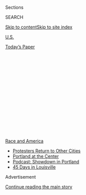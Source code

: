 <div id="app">

<div>

<div>

<div>

<div class="NYTAppHideMasthead css-1q2w90k e1suatyy0">

<div class="section css-ui9rw0 e1suatyy2">

<div class="css-eph4ug er09x8g0">

<div class="css-6n7j50">

</div>

<span class="css-1dv1kvn">Sections</span>

<div class="css-10488qs">

<span class="css-1dv1kvn">SEARCH</span>

</div>

[Skip to content](#site-content)[Skip to site
index](#site-index)

</div>

<div id="masthead-section-label" class="css-1wr3we4 eaxe0e00">

[U.S.](https://www.nytimes3xbfgragh.onion/section/us)

</div>

<div class="css-10698na e1huz5gh0">

</div>

</div>

<div id="masthead-bar-one" class="section hasLinks css-15hmgas e1csuq9d3">

<div class="css-uqyvli e1csuq9d0">

</div>

<div class="css-1uqjmks e1csuq9d1">

</div>

<div class="css-9e9ivx">

[](https://myaccount.nytimes3xbfgragh.onion/auth/login?response_type=cookie&client_id=vi)

</div>

<div class="css-1bvtpon e1csuq9d2">

[Today’s
Paper](https://www.nytimes3xbfgragh.onion/section/todayspaper)

</div>

</div>

</div>

</div>

<div data-aria-hidden="false">

<div id="site-content" data-role="main">

<div>

<div class="css-1aor85t" style="opacity:0.000000001;z-index:-1;visibility:hidden">

<div class="css-1hqnpie">

<div class="css-epjblv">

<span class="css-17xtcya">[U.S.](/section/us)</span><span class="css-x15j1o">|</span><span class="css-fwqvlz">The
Black Officer Who Detained George Floyd Had Pledged to Fix the
Police</span>

</div>

<div class="css-k008qs">

<div class="css-1iwv8en">

<span class="css-18z7m18"></span>

<div>

</div>

</div>

<span class="css-1n6z4y">https://nyti.ms/383XPEa</span>

<div class="css-1705lsu">

<div class="css-4xjgmj">

<div class="css-4skfbu" data-role="toolbar" data-aria-label="Social Media Share buttons, Save button, and Comments Panel with current comment count" data-testid="share-tools">

  - 
  - 
  - 
  - 
    
    <div class="css-6n7j50">
    
    </div>

  - 
  - 

</div>

</div>

</div>

</div>

</div>

</div>

<div id="NYT_TOP_BANNER_REGION" class="css-13pd83m">

<div>

<div id="styln-prism-menu-1590763508878" class="section interactive-content interactive-size-medium css-1edisqu">

<div class="css-17ih8de interactive-body">

<div id="scroll-container" class="css-1gj85ro">

[<span class="styln-title-wrap"><span class="css-1pje3qr">Race
and</span><span class="css-1pje3qr">
America</span></span>](https://www.nytimes3xbfgragh.onion/news-event/george-floyd-protests-minneapolis-new-york-los-angeles?action=click&pgtype=Article&state=default&region=TOP_BANNER&context=storylines_menu)

  - [Protesters Return to Other
    Cities](https://www.nytimes3xbfgragh.onion/2020/07/26/us/protests-portland-seattle-trump.html?action=click&pgtype=Article&state=default&region=TOP_BANNER&context=storylines_menu)
  - [Portland at the
    Center](https://www.nytimes3xbfgragh.onion/2020/07/24/us/portland-oregon-protests-white-race.html?action=click&pgtype=Article&state=default&region=TOP_BANNER&context=storylines_menu)
  - [Podcast: Showdown in
    Portland](https://www.nytimes3xbfgragh.onion/2020/07/23/podcasts/the-daily/portland-protests.html?action=click&pgtype=Article&state=default&region=TOP_BANNER&context=storylines_menu)
  - [45 Days in
    Louisville](https://www.nytimes3xbfgragh.onion/interactive/2020/07/16/us/black-lives-matter-protests-louisville-breonna-taylor.html?action=click&pgtype=Article&state=default&region=TOP_BANNER&context=storylines_menu)

</div>

</div>

</div>

</div>

</div>

<div id="top-wrapper" class="css-1sy8kpn">

<div id="top-slug" class="css-l9onyx">

Advertisement

</div>

[Continue reading the main
story](#after-top)

<div class="ad top-wrapper" style="text-align:center;height:100%;display:block;min-height:250px">

<div id="top" class="place-ad" data-position="top" data-size-key="top">

</div>

</div>

<div id="after-top">

</div>

</div>

<div>

<div id="sponsor-wrapper" class="css-1hyfx7x">

<div id="sponsor-slug" class="css-19vbshk">

Supported by

</div>

[Continue reading the main
story](#after-sponsor)

<div id="sponsor" class="ad sponsor-wrapper" style="text-align:center;height:100%;display:block">

</div>

<div id="after-sponsor">

</div>

</div>

<div class="css-186x18t">

</div>

<div class="css-1vkm6nb ehdk2mb0">

# The Black Officer Who Detained George Floyd Had Pledged to Fix the Police

</div>

Alex Kueng is one of four former officers accused of crimes in the
killing of Mr. Floyd, which happened on his third shift. His decision to
join the force had frayed friendships.

<div class="css-79elbk" data-testid="photoviewer-wrapper">

<div class="css-z3e15g" data-testid="photoviewer-wrapper-hidden">

</div>

<div class="css-1a48zt4 ehw59r15" data-testid="photoviewer-children">

![<span class="css-16f3y1r e13ogyst0" data-aria-hidden="true">Joni
Kueng, mother of Alex Kueng, one of the police officers arrested in the
death of George Floyd, held a photo of Mr. Kueng and his siblings when
they were
younger.</span><span class="css-cnj6d5 e1z0qqy90" itemprop="copyrightHolder"><span class="css-1ly73wi e1tej78p0">Credit...</span><span><span>Victor
J. Blue for The New York
Times</span></span></span>](https://static01.graylady3jvrrxbe.onion/images/2020/06/28/us/28unrest-kueng-p1/merlin_173379090_b4abd1d3-c5f5-4f72-9a99-d2cb3d676c46-articleLarge.jpg?quality=75&auto=webp&disable=upscale)

</div>

</div>

<div class="css-18e8msd">

<div class="css-vp77d3 epjyd6m0">

<div class="css-hus3qt ey68jwv0" data-aria-hidden="true">

[![Kim
Barker](https://static01.graylady3jvrrxbe.onion/images/2018/06/13/multimedia/author-kim-barker/author-kim-barker-thumbLarge.jpg
"Kim Barker")](https://www.nytimes3xbfgragh.onion/by/kim-barker)

</div>

<div class="css-1baulvz">

By [<span class="css-1baulvz last-byline" itemprop="name">Kim
Barker</span>](https://www.nytimes3xbfgragh.onion/by/kim-barker)

</div>

</div>

  - 
    
    <div class="css-ld3wwf e16638kd2">
    
    June 27,
    2020
    
    </div>

  - 
    
    <div class="css-4xjgmj">
    
    <div class="css-d8bdto" data-role="toolbar" data-aria-label="Social Media Share buttons, Save button, and Comments Panel with current comment count" data-testid="share-tools">
    
      - 
      - 
      - 
      - 
        
        <div class="css-6n7j50">
        
        </div>
    
      - 
      - 
    
    </div>
    
    </div>

</div>

</div>

<div class="section meteredContent css-1r7ky0e" name="articleBody" itemprop="articleBody">

<div class="css-1fanzo5 StoryBodyCompanionColumn">

<div class="css-53u6y8">

MINNEAPOLIS — There were two black men at the scene of the police
killing in Minneapolis last month that roiled the nation. One, George
Floyd, was sprawled on the asphalt, with a white officer’s knee on his
neck. The other black man, Alex Kueng, was a rookie police officer who
held his back as Mr. Floyd struggled to breathe.

Mr. Floyd, whose name has been painted on murals and scrawled on protest
signs, has been laid to rest. Mr. Kueng, who faces charges of aiding and
abetting in Mr. Floyd’s death, is out on bail, [hounded at the
supermarket by
strangers](https://twitter.com/worldstar/status/1274746480486764544?s=21)
and denounced by some family members.

Long before Mr. Kueng was arrested, he had wrestled with the issue of
police abuse of black people, joining the force in part to help protect
people close to him from police aggression. He argued that diversity
could force change in a Police Department long accused of racism.

He had seen one sibling arrested and treated poorly, in his view, by
sheriff’s deputies. He had found himself defending his decision to join
the police force, saying he thought it was the best way to fix a broken
system. He had clashed with friends over whether public demonstrations
could actually make things better.

</div>

</div>

<div class="css-1fanzo5 StoryBodyCompanionColumn">

<div class="css-53u6y8">

“He said, ‘Don’t you think that that needs to be done from the inside?’”
his mother, Joni Kueng, recalled him saying after he watched protesters
block a highway years ago. “That’s part of the reason why he wanted to
become a police officer — and a black police officer on top of it — is
to bridge that gap in the community, change the narrative between the
officers and the black community.”

As hundreds of thousands of people demonstrated against the police after
Mr. Floyd’s killing on May 25, Mr. Kueng became part of a national
debate over police violence toward black people, a symbol of the very
sort of policing he had long said he wanted to stop.

Derek Chauvin, the officer who placed his knee on Mr. Floyd’s neck for
more than eight minutes, has been most widely associated with the case.
He faces charges of second-degree murder and second-degree manslaughter;
Mr. Kueng and two other former officers were charged with aiding and
abetting the killing. At 26, Mr. Kueng was the youngest and least
experienced officer at the scene, on only his third shift as a full
officer.

The arrest of Mr. Kueng, whose mother is white and whose father was from
Nigeria, has brought anguish to his friends and family. “It’s a gut
punch,” Ms. Kueng said. “Here you are, you’ve raised this child, you
know who he is inside and out. We’re such a racially diverse family. To
be wrapped up in a racially motivated incident like this is just
unfathomable.”

Two of Mr. Kueng’s siblings, Taylor and Radiance, both of whom are
African-American, called for the arrests of all four officers, including
their brother. They joined protests in Minneapolis.

</div>

</div>

<div class="css-1fanzo5 StoryBodyCompanionColumn">

<div class="css-53u6y8">

In a [Facebook Live
video](https://www.facebookcorewwwi.onion/watch/live/?v=2793585684211644&ref=watch_permalink),
Taylor Kueng, 21, appeared with the head of the local N.A.A.C.P. to
speak of the injustice that befell Mr. Floyd, acknowledging being
related to Mr. Kueng but never mentioning his name.

Mr. Kueng’s sister Radiance posted a video of Mr. Floyd’s final minutes
on Facebook. “Just broke my heart,” she wrote. In an interview, she said
that as a black man, her brother should have intervened. She said she
planned to change her last name in part because she did not want to be
associated with her brother’s actions.

“I don’t care if it was his third day at work or not,” she said. “He
knows right from wrong.”

</div>

</div>

<div class="css-79elbk" data-testid="photoviewer-wrapper">

<div class="css-z3e15g" data-testid="photoviewer-wrapper-hidden">

</div>

<div class="css-1a48zt4 ehw59r15" data-testid="photoviewer-children">

![<span class="css-16f3y1r e13ogyst0" data-aria-hidden="true">Mr. Kueng
is one of four former police officers charged in connection with the
killing of Mr.
Floyd.</span><span class="css-cnj6d5 e1z0qqy90" itemprop="copyrightHolder"><span class="css-1ly73wi e1tej78p0">Credit...</span><span>Hennepin
County Sheriffs Office, via Getty
Images</span></span>](https://static01.graylady3jvrrxbe.onion/images/2020/06/28/us/28unrest-kueng-print2/merlin_173174286_592c560d-5fc7-4890-9fd1-25bbd2e333e0-articleLarge.jpg?quality=75&auto=webp&disable=upscale)

</div>

</div>

<div class="css-1fanzo5 StoryBodyCompanionColumn">

<div class="css-53u6y8">

## A Full House

Through his life, Mr. Kueng straddled two worlds, black and white.

Mr. Kueng, whose full name is J. Alexander Kueng (pronounced “king”),
was raised by his mother, whom he lived with until last year. His father
was absent.

As a child, Mr. Kueng sometimes asked for siblings. Joni Kueng, who
lived in the Shingle Creek neighborhood in north Minneapolis, signed up
with an African-American adoption agency.

When Alex was 5, Ms. Kueng brought home a baby boy who had been
abandoned at a hospital. Alex soon asked for a sister; Radiance arrived
when he was 11. Taylor and a younger brother came in 2009, when Alex was
about 16.

Radiance Kueng, 21, said their adoptive mother did not talk about race.
“Race was not really a topic in our household, unfortunately,” she
said. “For her adopting as many black kids as she did — I didn’t get
that conversation from her. I feel like that should have been a
conversation that was had.”

</div>

</div>

<div class="css-1fanzo5 StoryBodyCompanionColumn">

<div class="css-53u6y8">

Growing up, Mr. Kueng and his family made repeated trips to Haiti,
helping at an orphanage. Mr. Kueng and his siblings took a break from
school to volunteer there after the earthquake in 2010.

Joni Kueng, 56, likes to say that the Kuengs are a family of doers, not
talkers.

“I had to stay out of the race conversations because I was the minority
in the household,” Ms. Kueng said in her first interview since her son’s
arrest. She said that race was not an issue with her, but that she was
conflicted. “It didn’t really matter, but it does matter to them because
they are African-American. And so they had to be able to have an outlet
to tell their stories and their experience as well, especially having a
white mom.”

Ms. Kueng taught math at the schools her children went to, where the
student body was often mostly Hmong, African-American and Latino.
Classmates described Alex Kueng as friends with everyone, a master of
juggling a soccer ball and a defender against bullies. Photos portray
him with a sly smile.

Darrow Jones said he first met Mr. Kueng on the playground when he was
6. Mr. Jones was trying to finish his multiplication homework. Mr. Kueng
helped Mr. Jones and then invited him into a game of tag.

When Mr. Jones’s mother died in 2008, Ms. Kueng took him in for as long
as a month at a time.

By high school, Mr. Kueng had found soccer, and soon that was all he
wanted to do. He became captain of the soccer team; he wanted to turn
pro. The quote next to his senior yearbook picture proclaimed, “We
ignore failures and strive for success.”

Mr. Kueng went to Monroe College in New Rochelle, N.Y., to play soccer
and study business. But after surgery on both knees, soccer proved
impossible. Mr. Kueng quit. Back in Minneapolis, he enrolled in
technical college and supported himself catching shoplifters at Macy’s.

About that time, he started talking about joining the police, Ms. Kueng
recalled. She said she was nervous, for his safety and also because of
the troubled relationship between the Minneapolis police and residents.

</div>

</div>

<div class="css-1fanzo5 StoryBodyCompanionColumn">

<div class="css-53u6y8">

Given his background, Mr. Kueng thought he had the ability to bridge the
gap between white and black worlds, Mr. Jones said. He often did not see
the same level of racism that friends felt. Mr. Jones, who is black,
recalled a road trip a few years ago to Utah with Mr. Kueng, a white
friend and Mr. Kueng’s girlfriend, who is Hmong. Mr. Jones said he had
to explain to Mr. Kueng why people were staring at the group.

“Once we got to Utah, we walked into a store, and literally everybody’s
eyes were on us,” recalled Mr. Jones, whose skin is darker than Mr.
Kueng’s. “I said, ‘Alex, that’s because you’re walking in here with a
black person. The reason they’re staring at us is because you’re here
with me.’”

By February 2019, Mr. Kueng had made up his mind: He signed up as a
police cadet.

Only a few months later, his sibling Taylor, a longtime supporter of
Black Lives Matter who had volunteered as a counselor at a black
heritage camp and as a mentor to at-risk black youths, had a
confrontation with law enforcement.

Taylor Kueng and a friend saw local sheriff’s deputies questioning two
men in a downtown Minneapolis shopping district about drinking in
public. They intervened. Taylor Kueng used a cellphone [to record video
of the
deputies](https://kstp.com/news/naacp-hennepin-county-sheriff-investigate-arrest-caught-on-video-tape/5390358/)
putting the friend, in a striped summer dress, on the ground. “You’re
hurting me\!” the friend shouted.

As the confrontation continued, a deputy turned to Taylor Kueng and
said, “Put your hands behind your back.” “For what?” Taylor Kueng asked
several times. “Because,” said the deputy, threatening to use his Taser.

Taylor Kueng called home. Mr. Kueng and their mother rushed to get bail
and then to the jail. “Don’t worry, I got you,” Mr. Kueng told his
sibling, hugging Taylor, their mother recalled.

Mr. Kueng reminded his sibling that those were sheriff’s deputies, not
the city force he was joining, and criticized their behavior, his mother
recalled.

</div>

</div>

<div class="css-1fanzo5 StoryBodyCompanionColumn">

<div class="css-53u6y8">

After Taylor Kueng’s video went public, the city dropped the misdemeanor
charges of disorderly conduct and obstructing the legal process. The
sheriff’s office announced an official review of the arrests, which
resulted in no
discipline.

</div>

</div>

<div class="css-79elbk" data-testid="photoviewer-wrapper">

<div class="css-z3e15g" data-testid="photoviewer-wrapper-hidden">

</div>

<div class="css-1a48zt4 ehw59r15" data-testid="photoviewer-children">

<div class="css-1xdhyk6 erfvjey0">

<span class="css-1ly73wi e1tej78p0">Image</span>

<div class="css-zjzyr8">

<div data-testid="lazyimage-container" style="height:257.77777777777777px">

</div>

</div>

</div>

<span class="css-16f3y1r e13ogyst0" data-aria-hidden="true">Ms. Kueng
said she was nervous when her son wanted to become a police officer
because of concern for his safety and the troubled relationship between
the Minneapolis police and
residents.</span><span class="css-cnj6d5 e1z0qqy90" itemprop="copyrightHolder"><span class="css-1ly73wi e1tej78p0">Credit...</span><span>Victor
J. Blue for The New York Times</span></span>

</div>

</div>

<div class="css-1fanzo5 StoryBodyCompanionColumn">

<div class="css-53u6y8">

## Diverging Paths

Mr. Kueng’s choice to become a police officer caused a rift in his
friendship with Mr. Jones.

“It was very clear where we stood on that,” said Mr. Jones, a Black
Lives Matter supporter who protested on the streets after the deaths of
[Jamar
Clark](https://www.nytimes3xbfgragh.onion/2015/11/20/us/minneapolis-protest-police-jamar-clark.html)
and [Philando
Castile](https://www.nytimes3xbfgragh.onion/2016/07/13/us/philando-castile-minnesota-police-shooting.html)
at the hands of Minneapolis-area police. “Our fundamental disagreement
around law enforcement is not that I believe cops are bad people. I just
believe that the system needs to be completely wiped out and replaced.
It’s the difference between reform and rebuilding.”

After Mr. Kueng became a cadet, Mr. Jones went from seeing Mr. Kueng
twice a month to maybe three times a year. He said he did not even tell
Mr. Kueng when the police pursued him for nothing and then let him go.

In December, Mr. Kueng graduated from the police academy. For most of
his field training, Mr. Chauvin, with 19 years on the job, was his
training officer.

At one point, Mr. Kueng, upset, called his mother. He said he had done
something during training that bothered a supervising officer, who
reamed him out. Ms. Kueng did not know if that supervisor was Mr.
Chauvin.

Mr. Chauvin also extended Mr. Kueng’s training period. He felt Mr. Kueng
was meeting too often with a fellow police trainee, Thomas Lane, when
responding to calls, rather than handling the calls on his own, Ms.
Kueng said.

</div>

</div>

<div class="css-1fanzo5 StoryBodyCompanionColumn">

<div class="css-53u6y8">

But on May 22, Mr. Kueng officially became one of about 80 black
officers on a police force of almost 900. In recent years, the
department, not as racially diverse as the city’s population, has [tried
to increase the number of officers of
color](https://www.npr.org/2014/09/03/345308385/minneapolis-pd-makes-an-effort-to-hire-more-minority-officers),
with limited success.

That evening, other officers held a small party at the Third Precinct
station to celebrate Mr. Kueng’s promotion. The next evening, he worked
his first full shift as an officer, inside the station. On that Sunday,
he worked the 4 p.m. to 2 a.m. patrol shift, his first on the streets.

On May 25, Mr. Kueng’s third day on the job, Mr. Kueng and Mr. Lane, now
partnered up despite both being freshly minted rookies, were the first
officers to answer a call of a counterfeit $20 bill being passed at a
corner store. They found Mr. Floyd in a car outside.

After they failed to get Mr. Floyd into the back of a squad car, Mr.
Chauvin and Tou Thao, another officer, showed up.

As Mr. Chauvin jammed his knee into the back of Mr. Floyd’s neck, Mr.
Kueng held down Mr. Floyd’s back, [according to a probable cause
statement](https://www.ag.state.mn.us/Office/Communications/2020/docs/Complaint_kueng.pdf)
filed by prosecutors.

Mr. Chauvin kept his knee there as Mr. Floyd repeated “I can’t breathe”
and “mama” and “please.” Through the passing minutes, Mr. Kueng did
nothing to intervene, prosecutors say. After Mr. Floyd stopped moving,
Mr. Kueng checked Mr. Floyd’s pulse. “I couldn’t find one,” Mr. Kueng
told the other officers.

Critics of the police said the fact that none of the junior officers
stopped Mr. Chauvin showed that the system itself needed to be
overhauled.

</div>

</div>

<div class="css-1fanzo5 StoryBodyCompanionColumn">

<div class="css-53u6y8">

“How do you as an individual think that you’re going to be able to
change that system, especially when you’re going in at a low level?”
said Michelle Gross, president of Communities United Against Police
Brutality in Minneapolis. “You’re not going to feel OK to say, ‘Stop,
senior officer.’ The culture is such, that that kind of intervening
would be greatly discouraged.”

All four officers have been fired. All four face 40 years in prison. Mr.
Kueng, who was released on bail on June 19, declined through his lawyer
to be interviewed. He is set to appear in court on Monday.

A day after Mr. Floyd’s death, Mr. Jones learned that Mr. Kueng was one
of the officers who had been present. Around midnight, Mr. Jones called
Mr. Kueng. They talked for 40 minutes — about what, Mr. Jones would not
say — and they cried.

“I’m feeling a lot of sadness and a lot of disappointment,” Mr. Jones
said. “A lot of us believe he should have stepped in and should have
done something.”

He added: “It’s really hard. Because I do have those feelings and I
won’t say I don’t. But though I feel sad about what’s occurred, he
still has my unwavering support. Because we grew up together, and I love
him.”

Mr. Jones said he had gone to the protests but could not bring himself
to join in.

Eric Killelea contributed reporting. Susan C. Beachy contributed
research.

</div>

</div>

<div>

</div>

</div>

<div>

</div>

<div>

</div>

<div>

</div>

<div>

<div id="bottom-wrapper" class="css-1ede5it">

<div id="bottom-slug" class="css-l9onyx">

Advertisement

</div>

[Continue reading the main
story](#after-bottom)

<div id="bottom" class="ad bottom-wrapper" style="text-align:center;height:100%;display:block;min-height:90px">

</div>

<div id="after-bottom">

</div>

</div>

</div>

</div>

</div>

## Site Index

<div>

</div>

## Site Information Navigation

  - [© <span>2020</span> <span>The New York Times
    Company</span>](https://help.nytimes3xbfgragh.onion/hc/en-us/articles/115014792127-Copyright-notice)

<!-- end list -->

  - [NYTCo](https://www.nytco.com/)
  - [Contact
    Us](https://help.nytimes3xbfgragh.onion/hc/en-us/articles/115015385887-Contact-Us)
  - [Work with us](https://www.nytco.com/careers/)
  - [Advertise](https://nytmediakit.com/)
  - [T Brand Studio](http://www.tbrandstudio.com/)
  - [Your Ad
    Choices](https://www.nytimes3xbfgragh.onion/privacy/cookie-policy#how-do-i-manage-trackers)
  - [Privacy](https://www.nytimes3xbfgragh.onion/privacy)
  - [Terms of
    Service](https://help.nytimes3xbfgragh.onion/hc/en-us/articles/115014893428-Terms-of-service)
  - [Terms of
    Sale](https://help.nytimes3xbfgragh.onion/hc/en-us/articles/115014893968-Terms-of-sale)
  - [Site
    Map](https://spiderbites.nytimes3xbfgragh.onion)
  - [Help](https://help.nytimes3xbfgragh.onion/hc/en-us)
  - [Subscriptions](https://www.nytimes3xbfgragh.onion/subscription?campaignId=37WXW)

</div>

</div>

</div>

</div>
